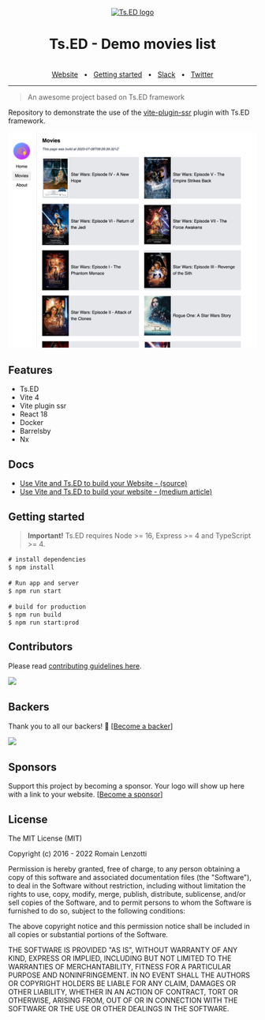 <p style="text-align: center" align="center">
  <a href="https://tsed.io" target="_blank"><img src="https://tsed.io/tsed-og.png" width="200" alt="Ts.ED logo"/></a>
</p>

<div align="center">
  <h1>Ts.ED - Demo movies list</h1>
  <br />
  <div align="center">
    <a href="https://tsed.dev/">Website</a>
    <span>&nbsp;&nbsp;•&nbsp;&nbsp;</span>
    <a href="https://tsed.dev/getting-started.html">Getting started</a>
    <span>&nbsp;&nbsp;•&nbsp;&nbsp;</span>
    <a href="https://api.tsed.dev/rest/slack/tsedio/tsed">Slack</a>
    <span>&nbsp;&nbsp;•&nbsp;&nbsp;</span>
    <a href="https://twitter.com/TsED_io">Twitter</a>
  </div>
  <hr />
</div>

> An awesome project based on Ts.ED framework

Repository to demonstrate the use of the [vite-plugin-ssr](https://vite-plugin-ssr.com/) plugin with Ts.ED framework.

<img src="./docs/assets/vite-ssg-movies-list.png" alt="Ts.ED vite plugin ssr"/>

## Features

- Ts.ED
- Vite 4
- Vite plugin ssr
- React 18
- Docker
- Barrelsby
- Nx

## Docs

- [Use Vite and Ts.ED to build your Website - (source)](./docs/README.md)
- [Use Vite and Ts.ED to build your website - (medium article)](https://medium.com/@romainlenzotti/use-vite-and-ts-ed-to-build-your-website-84fb4c0d8079)

## Getting started

> **Important!** Ts.ED requires Node >= 16, Express >= 4 and TypeScript >= 4.

```batch
# install dependencies
$ npm install

# Run app and server
$ npm run start

# build for production
$ npm run build
$ npm run start:prod
```

## Contributors

Please read [contributing guidelines here](./CONTRIBUTING.md).

<a href="https://github.com/tsedio/tsed/graphs/contributors"><img src="https://opencollective.com/tsed/contributors.svg?width=890" /></a>

## Backers

Thank you to all our backers! 🙏 [[Become a backer](https://opencollective.com/tsed#backer)]

<a href="https://opencollective.com/tsed#backers" target="_blank"><img src="https://opencollective.com/tsed/tiers/backer.svg?width=890"></a>

## Sponsors

Support this project by becoming a sponsor. Your logo will show up here with a link to your website. [[Become a sponsor](https://opencollective.com/tsed#sponsor)]

## License

The MIT License (MIT)

Copyright (c) 2016 - 2022 Romain Lenzotti

Permission is hereby granted, free of charge, to any person obtaining a copy of this software and associated documentation files (the "Software"), to deal in the Software without restriction, including without limitation the rights to use, copy, modify, merge, publish, distribute, sublicense, and/or sell copies of the Software, and to permit persons to whom the Software is furnished to do so, subject to the following conditions:

The above copyright notice and this permission notice shall be included in all copies or substantial portions of the Software.

THE SOFTWARE IS PROVIDED "AS IS", WITHOUT WARRANTY OF ANY KIND, EXPRESS OR IMPLIED, INCLUDING BUT NOT LIMITED TO THE WARRANTIES OF MERCHANTABILITY, FITNESS FOR A PARTICULAR PURPOSE AND NONINFRINGEMENT. IN NO EVENT SHALL THE AUTHORS OR COPYRIGHT HOLDERS BE LIABLE FOR ANY CLAIM, DAMAGES OR OTHER LIABILITY, WHETHER IN AN ACTION OF CONTRACT, TORT OR OTHERWISE, ARISING FROM, OUT OF OR IN CONNECTION WITH THE SOFTWARE OR THE USE OR OTHER DEALINGS IN THE SOFTWARE.
